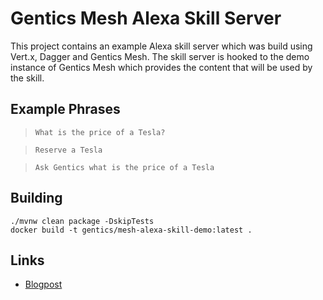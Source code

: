 # Gentics Mesh Alexa Skill Server

This project contains an example Alexa skill server which was build using Vert.x, Dagger and Gentics Mesh.
The skill server is hooked to the demo instance of Gentics Mesh which provides the content that will be used by the skill.

## Example Phrases

> `What is the price of a Tesla?`

> `Reserve a Tesla`

> `Ask Gentics what is the price of a Tesla`

## Building 

```
./mvnw clean package -DskipTests
docker build -t gentics/mesh-alexa-skill-demo:latest .
```

## Links

* [Blogpost](https://getmesh.io/blog/voice-enabled-content/)

